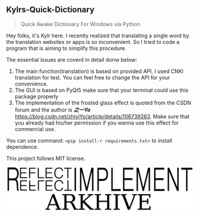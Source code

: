 ## Kylrs-Quick-Dictionary
>Quick Awake Dictionary For Windows via Python

Hey folks, it's Kylr here. I recently realized that translating a single word by the translation websites or apps is so inconvenient. So I tried to code a program that is aiming to simplify this procedure.  

The essential issues are coverd in detail donw below:  
1. The main function(translation) is based on provided API, I used CNKI translation for test. You can feel free to change the API for your convenience. 
2. The GUI is based on PyQt5 make sure that your terminal could use this package properly
3. The implementation of the frosted glass effect is quoted from the CSDN forum and the author is ***之一Yo*** <https://blog.csdn.net/zhiyiYo/article/details/106739263>. Make sure that you already had his/her permission if you wanna use this effect for commercial use.  

You can use command:  `<pip install-r requirements.txt>` to install dependence.

This project follows MIT license.

![image](https://github.com/KylrZhou/Kylrs-Quick-Dictionary/blob/main/Material/REFLECTIMPLEMENTARKHIVE.png)
